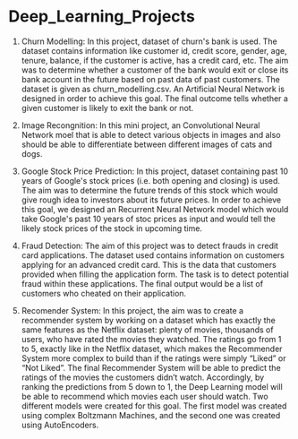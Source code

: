 # Deep_Learning_Projects

1. Churn Modelling: In this project, dataset of churn's bank is used. The dataset contains information like 
customer id, credit score, gender, age, tenure, balance, if the customer is active, has a credit card, etc. The aim was to determine whether a customer of the bank would exit or close its bank account in the future based on past data of past customers. The dataset is given as churn_modelling.csv. An Artificial Neural Network is designed in order to achieve this goal. The final outcome tells whether a given customer is likely to exit the bank or not.

2. Image Recongnition: In this mini project, an Convolutional Neural Network moel that is able to detect various objects in images and also should be able to differentiate between different images of cats and dogs.

3. Google Stock Price Prediction: In this project, dataset containing past 10 years of Google's stock prices (i.e. both opening and closing) is used. The aim was to determine the future trends of this stock which would give rough idea to investors about its future prices. In order to achieve this goal, we designed an Recurrent Neural Network model which would take Google's past 10 years of stoc prices as input and would tell the likely stock prices of the stock in upcoming time.

4. Fraud Detection: The aim of this project was to detect frauds in credit card applications. The dataset used contains information on customers applying for an advanced credit card. This is the data that customers provided when filling the application form. The task is to detect potential fraud within these applications. The final output would be a list of customers who cheated on their application.

5. Recomender System: In this project, the aim was to create a recommender system by working on a dataset which has exactly the same features as the Netflix dataset: plenty of movies, thousands of users, who have rated the movies they watched. The ratings go from 1 to 5, exactly like in the Netflix dataset, which makes the Recommender System more complex to build than if the ratings were simply “Liked” or “Not Liked”. The final Recommender System will be able to predict the ratings of the movies the customers didn’t watch. Accordingly, by ranking the predictions from 5 down to 1, the Deep Learning model will be able to recommend which movies each user should watch. Two different models were created for this goal. The first model was created using complex Boltzmann Machines, and the second one was created using AutoEncoders.
